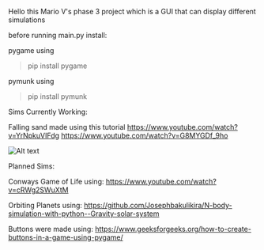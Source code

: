 Hello this Mario V's phase 3 project which is a GUI that can display different simulations 


before running main.py install:

pygame
using 

> pip install pygame

pymunk
using
> pip install pymunk



Sims Currently Working: 

Falling sand
made using this tutorial 
https://www.youtube.com/watch?v=YrNpkuVIFdg
https://www.youtube.com/watch?v=G8MYGDf_9ho

![Alt text](image.png)

Planned Sims:

Conways Game of Life
using: 
https://www.youtube.com/watch?v=cRWg2SWuXtM


Orbiting Planets
using:
https://github.com/Josephbakulikira/N-body-simulation-with-python--Gravity-solar-system


Buttons were made using: 
https://www.geeksforgeeks.org/how-to-create-buttons-in-a-game-using-pygame/